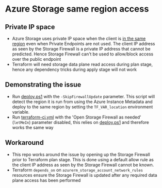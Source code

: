 # Azure Storage same region access
 
## Private IP space
- Azure Storage uses private IP space when the client is [in the same region](https://docs.microsoft.com/en-us/azure/storage/common/storage-network-security?tabs=azure-portal#grant-access-from-an-internet-ip-range) even when Private Endpoints are not used. The client IP address as seen by the Storage Firewall is a private IP address that cannot be predicted. Hence Storage Firewall can't be used to allow/block access over the public endpoint
- Terraform will need storage data plane read access during plan stage, hence any dependency tricks during apply stage will not work

## Demonstrating the issue
- Run [deploy.ps1](./scripts/deploy.ps1) with the `-SkipFirewallUpdate` parameter. This script will detect the region it is run from using the Azure Instance Metadata and deploy to the same region by setting the `TF_VAR_location` environment variable.
- Run [terraform-ci.yml](./pipelines/terraform-ci.yml) with the 'Open Storage Firewall as needed' (`letMeIn`) parameter disabled, this relies on [deploy.ps1](./scripts/deploy.ps1) and therefore works the same way

## Workaround
- This repo works around the issue by opening up the Storage Firewall prior to Terraform plan stage. This is done using a default allow rule as the client IP address as seen by the Storage Firewall cannot be known.
- Terraform `depends_on` on `azurerm_storage_account_network_rules` resources ensure the Storage Firewall is updated after any required data plane access has been performed